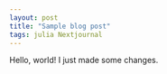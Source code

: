 ```yaml
---
layout: post
title: "Sample blog post"
tags: julia Nextjournal
---
```


Hello, world! I just made some changes.
